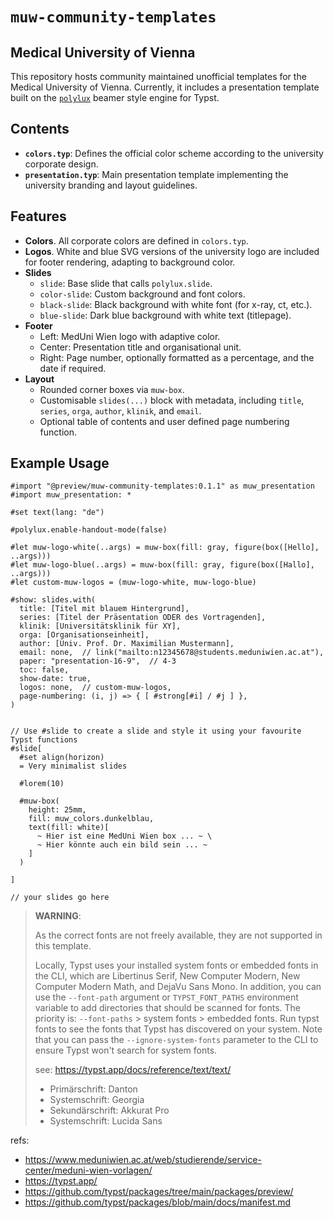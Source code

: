# `muw-community-templates`
## Medical University of Vienna

This repository hosts community maintained unofficial templates for the Medical University of Vienna. Currently, it includes a presentation template built on the [`polylux`](https://typst.app/universe/package/polylux/) beamer style engine for Typst.

## Contents

* **`colors.typ`**: Defines the official color scheme according to the university corporate design.
* **`presentation.typ`**: Main presentation template implementing the university branding and layout guidelines.

## Features

* **Colors**. All corporate colors are defined in `colors.typ`.
* **Logos**. White and blue SVG versions of the university logo are included for footer rendering, adapting to background color.
* **Slides**  
  * `slide`: Base slide that calls `polylux.slide`.  
  * `color-slide`: Custom background and font colors.  
  * `black-slide`: Black background with white font (for x-ray, ct, etc.).  
  * `blue-slide`: Dark blue background with white text (titlepage).  
* **Footer**  
  * Left: MedUni Wien logo with adaptive color.  
  * Center: Presentation title and organisational unit.  
  * Right: Page number, optionally formatted as a percentage, and the date if required.  
* **Layout**  
  * Rounded corner boxes via `muw-box`.  
  * Customisable `slides(...)` block with metadata, including `title`, `series`, `orga`, `author`, `klinik`, and `email`.  
  * Optional table of contents and user defined page numbering function.  

## Example Usage

```typst
#import "@preview/muw-community-templates:0.1.1" as muw_presentation
#import muw_presentation: *

#set text(lang: "de")

#polylux.enable-handout-mode(false)

#let muw-logo-white(..args) = muw-box(fill: gray, figure(box([Hello], ..args)))
#let muw-logo-blue(..args) = muw-box(fill: gray, figure(box([Hallo], ..args)))
#let custom-muw-logos = (muw-logo-white, muw-logo-blue)

#show: slides.with(
  title: [Titel mit blauem Hintergrund],
  series: [Titel der Präsentation ODER des Vortragenden],
  klinik: [Universitätsklinik für XY],
  orga: [Organisationseinheit],
  author: [Univ. Prof. Dr. Maximilian Mustermann],
  email: none,  // link("mailto:n12345678@students.meduniwien.ac.at"),
  paper: "presentation-16-9",  // 4-3
  toc: false,
  show-date: true,
  logos: none,  // custom-muw-logos,
  page-numbering: (i, j) => { [ #strong[#i] / #j ] },
)


// Use #slide to create a slide and style it using your favourite Typst functions
#slide[
  #set align(horizon)
  = Very minimalist slides

  #lorem(10)

  #muw-box(
    height: 25mm,
    fill: muw_colors.dunkelblau,
    text(fill: white)[
      ~ Hier ist eine MedUni Wien box ... ~ \
      ~ Hier könnte auch ein bild sein ... ~
    ]
  )

]

// your slides go here
```

> **WARNING**:
>
> As the correct fonts are not freely available, they are not supported in this template.
>
> Locally, Typst uses your installed system fonts or embedded fonts in the CLI, which are Libertinus Serif, New Computer Modern,
> New Computer Modern Math, and DejaVu Sans Mono. In addition, you can use the `--font-path` argument or `TYPST_FONT_PATHS` environment
> variable to add directories that should be scanned for fonts. The priority is: `--font-paths` > system fonts > embedded fonts.
> Run typst fonts to see the fonts that Typst has discovered on your system. Note that you can pass the `--ignore-system-fonts` parameter
> to the CLI to ensure Typst won't search for system fonts.
>
> see: https://typst.app/docs/reference/text/text/
>
>
> - Primärschrift: Danton
> - Systemschrift: Georgia
> - Sekundärschrift: Akkurat Pro
> - Systemschrift: Lucida Sans
>



refs:
- https://www.meduniwien.ac.at/web/studierende/service-center/meduni-wien-vorlagen/
- https://typst.app/
- https://github.com/typst/packages/tree/main/packages/preview/
- https://github.com/typst/packages/blob/main/docs/manifest.md

